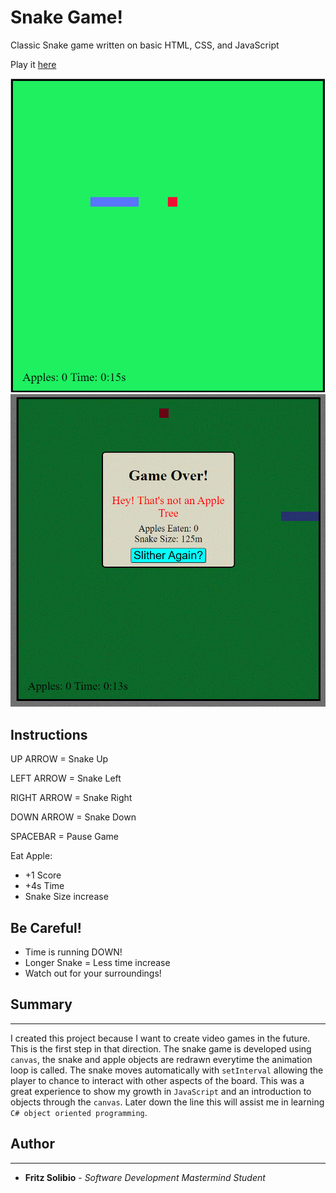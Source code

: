 # Snake Game!

Classic Snake game written on basic HTML, CSS, and JavaScript

Play it [here](https://fritzchips.github.io/Snake-Game/)

![Snake](./images/game.png)
![Gameover](./images/game_over.gif)

## Instructions

UP ARROW = Snake Up

LEFT ARROW = Snake Left

RIGHT ARROW = Snake Right

DOWN ARROW = Snake Down

SPACEBAR = Pause Game

Eat Apple:

- +1 Score
- +4s Time
- Snake Size increase

## Be Careful!

- Time is running DOWN!
- Longer Snake = Less time increase
- Watch out for your surroundings!

## Summary

---

I created this project because I want to create video games in the future. This is the first step in that direction. The snake game is developed using `canvas`, the snake and apple objects are redrawn everytime the animation loop is called. The snake moves automatically with `setInterval` allowing the player to chance to interact with other aspects of the board. This was a great experience to show my growth in `JavaScript` and an introduction to objects through the `canvas`. Later down the line this will assist me in learning `C# object oriented programming`.

## Author

---

- **Fritz Solibio** - _Software Development Mastermind Student_
